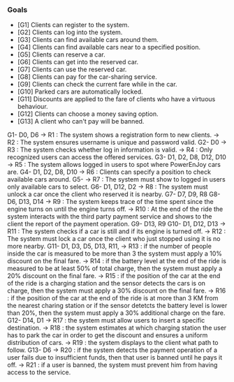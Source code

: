 ### Goals

- [G1] Clients can register to the system.
- [G2] Clients can log into the system.
- [G3] Clients can find available cars around them.
- [G4] Clients can find available cars near to a specified position.
- [G5] Clients can reserve a car.
- [G6] Clients can get into the reserved car.
- [G7] Clients can use the reserved car.
- [G8] Clients can pay for the car-sharing service.
- [G9] Clients can check the current fare while in the car.
- [G10] Parked cars are automatically locked.
- [G11] Discounts are applied to the fare of clients who have a virtuous behaviour.
- [G12] Clients can choose a money saving option.
- [G13] A client who can't pay will be banned.





G1- D0, D6
-> R1 : The system shows a registration form to new clients.
-> R2 : The system ensures username is unique and password valid.
G2- D0
-> R3 : The system checks whether log in information is valid.
-> R4 : Only recognized users can access the offered services.
G3- D1, D2, D8, D12, D10
-> R5 : The system allows logged in users to spot where PowerEnJoy cars are.
G4- D1, D2, D8, D10
-> R6 : Clients can specify a position to check available cars around.
G5- 
-> R7 : The system must show to logged in users only available cars to select.
G6- D1, D12, D2
-> R8 : The system must unlock a car once the client who reserved it is nearby. 
G7- D7, D9, R8
G8- D6, D13, D14
-> R9 : The system keeps trace of the time spent since the engine turns on until the engine turns off.
-> R10 : At the end of the ride the system interacts with the third party payment service and shows to the client the report of the payment operation.
G9- D13, R9
G10- D1, D12, D13
-> R11 : The system checks if a car is still and if its engine is turned off.
-> R12 : The system must lock a car once the client who just stopped using it is no more nearby.
G11- D1, D3, D5, D13, R11, 
-> R13 : if the number of people inside the car is measured to be more than 3 the system must apply a 10% discount on the final fare.
-> R14 : if the battery level at the end of the ride is measured to be at least 50% of total charge, then the system must apply a 20% discount on the final fare.
-> R15 : if the position of the car at the end of the ride is a charging station and the sensor detects the cars is on charge, then the system must apply a 30% discount on the final fare.
-> R16 : if the position of the car at the end of the ride is at more than 3 KM from the nearest charing station or if the sensor detetcts the battery level is lower than 20%, then the system must apply a 30% additional charge on the fare.
G12- D14, D1
-> R17 : the system must allow users to insert a specific destination.
-> R18 : the system estimates at which charging station the user has to park the car in order to get the discount and ensures a uniform distribution of cars.
-> R19 : the system displays to the client what path to follow.
G13- D6
-> R20 : if the system detects the payment operation of a user fails due to insufficient funds, then that user is banned until he pays it off.
-> R21 : if a user is banned, the system must prevent him from having access to the service.
